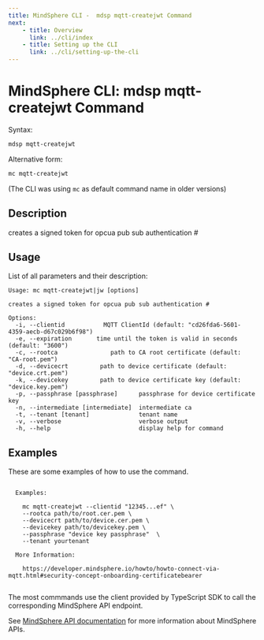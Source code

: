 ```yaml
---
title: MindSphere CLI -  mdsp mqtt-createjwt Command
next:
    - title: Overview
      link: ../cli/index
    - title: Setting up the CLI
      link: ../cli/setting-up-the-cli
---
```



# MindSphere CLI: mdsp mqtt-createjwt Command

Syntax:

```bash
mdsp mqtt-createjwt
```

Alternative form:

```bash
mc mqtt-createjwt
```

(The CLI was using `mc` as default command name in older versions)

## Description

creates a signed token for opcua pub sub authentication #

## Usage

List of all parameters and their description:

```text
Usage: mc mqtt-createjwt|jw [options]

creates a signed token for opcua pub sub authentication #

Options:
  -i, --clientid           MQTT ClientId (default: "cd26fda6-5601-4359-aecb-d67c029b6f98")
  -e, --expiration       time until the token is valid in seconds (default: "3600")
  -c, --rootca               path to CA root certificate (default: "CA-root.pem")
  -d, --devicecrt         path to device certificate (default: "device.crt.pem")
  -k, --devicekey         path to device certificate key (default: "device.key.pem")
  -p, --passphrase [passphrase]      passphrase for device certificate key
  -n, --intermediate [intermediate]  intermediate ca
  -t, --tenant [tenant]              tenant name
  -v, --verbose                      verbose output
  -h, --help                         display help for command

```

## Examples

These are some examples of how to use the command. 

```text

  Examples:

    mc mqtt-createjwt --clientid "12345...ef" \
    --rootca path/to/root.cer.pem \
    --devicecrt path/to/device.cer.pem \
    --devicekey path/to/devicekey.pem \
    --passphrase "device key passphrase"  \
    --tenant yourtenant

  More Information: 

    https://developer.mindsphere.io/howto/howto-connect-via-mqtt.html#security-concept-onboarding-certificatebearer


```

The most commmands use the client provided by TypeScript SDK to call the corresponding MindSphere API endpoint.

See [MindSphere API documentation](https://documentation.mindsphere.io/MindSphere/apis/index.html) for more information about MindSphere APIs.
